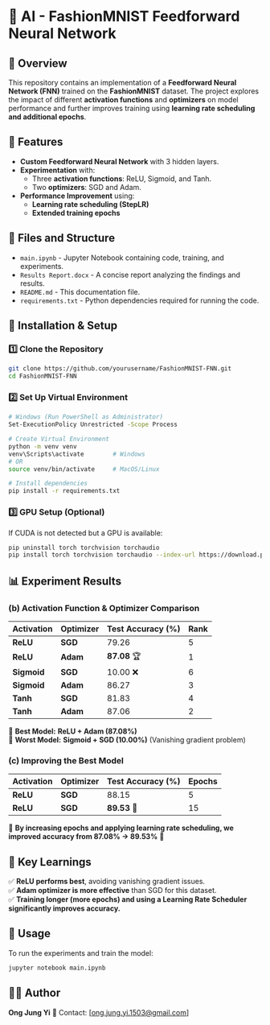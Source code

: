# 🧠 AI - FashionMNIST Feedforward Neural Network

## 📌 Overview
This repository contains an implementation of a **Feedforward Neural Network (FNN)** trained on the **FashionMNIST** dataset. The project explores the impact of different **activation functions** and **optimizers** on model performance and further improves training using **learning rate scheduling and additional epochs**.

## 🚀 Features
- **Custom Feedforward Neural Network** with 3 hidden layers.
- **Experimentation** with:
  - Three **activation functions**: ReLU, Sigmoid, and Tanh.
  - Two **optimizers**: SGD and Adam.
- **Performance Improvement** using:
  - **Learning rate scheduling (StepLR)**
  - **Extended training epochs**

## 📂 Files and Structure
- `main.ipynb` - Jupyter Notebook containing code, training, and experiments.
- `Results Report.docx` - A concise report analyzing the findings and results.
- `README.md` - This documentation file.
- `requirements.txt` - Python dependencies required for running the code.

## 🔧 Installation & Setup
### 1️⃣ Clone the Repository
```bash
git clone https://github.com/yourusername/FashionMNIST-FNN.git
cd FashionMNIST-FNN
```

### 2️⃣ Set Up Virtual Environment
```bash
# Windows (Run PowerShell as Administrator)
Set-ExecutionPolicy Unrestricted -Scope Process    

# Create Virtual Environment
python -m venv venv         
venv\Scripts\activate        # Windows
# OR
source venv/bin/activate     # MacOS/Linux

# Install dependencies
pip install -r requirements.txt
```

### 3️⃣ GPU Setup (Optional)
If CUDA is not detected but a GPU is available:
```bash
pip uninstall torch torchvision torchaudio
pip install torch torchvision torchaudio --index-url https://download.pytorch.org/whl/cu121
```

## 📊 Experiment Results

### **(b) Activation Function & Optimizer Comparison**
| Activation | Optimizer | Test Accuracy (%) | Rank |
|------------|------------|------------------|------|
| **ReLU**   | **SGD**    | 79.26            | 5    |
| **ReLU**   | **Adam**   | **87.08** 🏆     | 1    |
| **Sigmoid**| **SGD**    | 10.00 ❌         | 6    |
| **Sigmoid**| **Adam**   | 86.27            | 3    |
| **Tanh**   | **SGD**    | 81.83            | 4    |
| **Tanh**   | **Adam**   | 87.06            | 2    |

🔹 **Best Model:** **ReLU + Adam (87.08%)**  
🔹 **Worst Model:** **Sigmoid + SGD (10.00%)** (Vanishing gradient problem)  

### **(c) Improving the Best Model**
| Activation | Optimizer | Test Accuracy (%) | Epochs |
|------------|------------|------------------|--------|
| **ReLU**   | **SGD**    | 88.15            | 5      |
| **ReLU**   | **SGD**    | **89.53** 🚀     | 15     |

🔹 **By increasing epochs and applying learning rate scheduling, we improved accuracy from 87.08% → 89.53%** 🎯  

## 📜 Key Learnings
✅ **ReLU performs best**, avoiding vanishing gradient issues.  
✅ **Adam optimizer is more effective** than SGD for this dataset.  
✅ **Training longer (more epochs) and using a Learning Rate Scheduler significantly improves accuracy.**  

## 📌 Usage
To run the experiments and train the model:
```bash
jupyter notebook main.ipynb
```

## 👨‍💻 Author
**Ong Jung Yi**
📧 Contact: [ong.jung.yi.1503@gmail.com]
